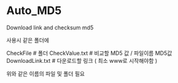 # Auto_MD5
Download link and checksum md5

사용시 같은 폴더에

CheckFile           # 폴더
CheckValue.txt      # 비교할 MD5 값 / 파일이름 MD5값
DownloadLink.txt    # 다운로드할 링크 ( 최소 www로 시작해야함 )

위와 같은 이름의 파일 및 폴더 필요
